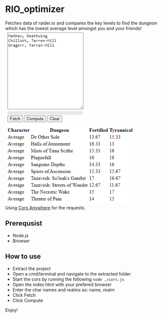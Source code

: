# RIO_optimizer
Fetches data of raider.io and compares the key levels to find the dungeon which has the lowest average level amongst you and your friends!<br>
![Website Interface Image](/fQnBzgQ8lQ.png?raw=true)![Website Table Image](/kDaucACh0E.png?raw=true)<br>
Using [Cors Anywhere](https://github.com/Rob--W/cors-anywhere) for the requests.

## Prerequsist
- Node.js
- Browser

## How to use
- Extract the project
- Open a cmd/terminal and navigate to the extracted folder
- Start the cors by running the following
```node ./cors.js```
- Open the index.html with your prefered browser
- Enter the char names and realms as: name, realm
- Click Fetch
- Click Compute

Enjoy!
